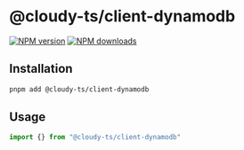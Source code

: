 # @cloudy-ts/client-dynamodb

[![NPM version](https://img.shields.io/npm/v/@cloudy-ts/client-dynamodb/latest.svg)](https://www.npmjs.com/package/@cloudy-ts/client-dynamodb)
[![NPM downloads](https://img.shields.io/npm/dm/@cloudy-ts/client-dynamodb.svg)](https://www.npmjs.com/package/@cloudy-ts/client-dynamodb)

## Installation

```sh
pnpm add @cloudy-ts/client-dynamodb
```

## Usage

```ts
import {} from "@cloudy-ts/client-dynamodb"
```
